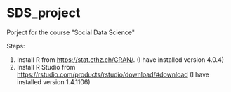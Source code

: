 # SDS_project
Porject for the course "Social Data Science"

Steps:
1. Install R from https://stat.ethz.ch/CRAN/. (I have installed version 4.0.4)
2. Install R Studio from https://rstudio.com/products/rstudio/download/#download (I have installed version 1.4.1106)
